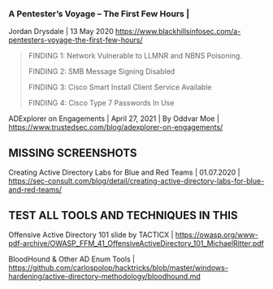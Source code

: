 ### A Pentester’s Voyage – The First Few Hours | 
Jordan Drysdale | 13 May 2020
https://www.blackhillsinfosec.com/a-pentesters-voyage-the-first-few-hours/

> FINDING 1: Network Vulnerable to LLMNR and NBNS Poisoning.
>
> FINDING 2: SMB Message Signing Disabled
>
> FINDING 3: Cisco Smart Install Client Service Available
>
> FINDING 4: Cisco Type 7 Passwords In Use


ADExplorer on Engagements | 
April 27, 2021 | 
By Oddvar Moe |
https://www.trustedsec.com/blog/adexplorer-on-engagements/

## MISSING SCREENSHOTS

Creating Active Directory Labs for Blue and Red Teams | 01.07.2020 | https://sec-consult.com/blog/detail/creating-active-directory-labs-for-blue-and-red-teams/

## TEST ALL TOOLS AND TECHNIQUES IN THIS

Offensive Active Directory 101 slide by TACTICX | https://owasp.org/www-pdf-archive/OWASP_FFM_41_OffensiveActiveDirectory_101_MichaelRitter.pdf

BloodHound & Other AD Enum Tools | https://github.com/carlospolop/hacktricks/blob/master/windows-hardening/active-directory-methodology/bloodhound.md

